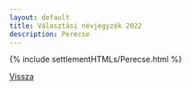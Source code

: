 ```yaml
---
layout: default
title: Választási névjegyzék 2022
description: Perecse
---
```


{% include settlementHTMLs/Perecse.html %}

[Vissza](../)